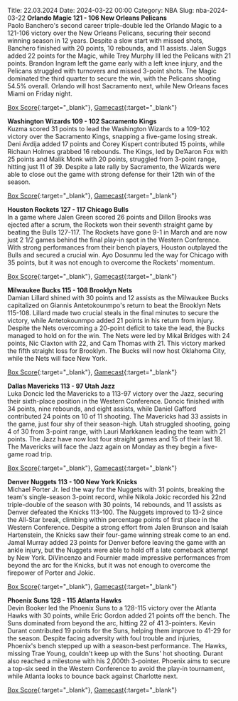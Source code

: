 Title: 22.03.2024
Date: 2024-03-22 00:00
Category: NBA 
Slug: nba-2024-03-22 
**Orlando Magic 121 - 106 New Orleans Pelicans**  
Paolo Banchero's second career triple-double led the Orlando Magic to a 121-106 victory over the New Orleans Pelicans, securing their second winning season in 12 years. Despite a slow start with missed shots, Banchero finished with 20 points, 10 rebounds, and 11 assists. Jalen Suggs added 22 points for the Magic, while Trey Murphy III led the Pelicans with 21 points. Brandon Ingram left the game early with a left knee injury, and the Pelicans struggled with turnovers and missed 3-point shots. The Magic dominated the third quarter to secure the win, with the Pelicans shooting 54.5% overall. Orlando will host Sacramento next, while New Orleans faces Miami on Friday night. 

[Box Score](https://www.nba.com/game/nop-vs-orl-0022301004/box-score){:target="_blank"}, [Gamecast](https://www.nba.com/game/nop-vs-orl-0022301004){:target="_blank"}<br>

**Washington Wizards 109 - 102 Sacramento Kings**  
Kuzma scored 31 points to lead the Washington Wizards to a 109-102 victory over the Sacramento Kings, snapping a five-game losing streak. Deni Avdija added 17 points and Corey Kispert contributed 15 points, while Richaun Holmes grabbed 16 rebounds. The Kings, led by De’Aaron Fox with 25 points and Malik Monk with 20 points, struggled from 3-point range, hitting just 11 of 39. Despite a late rally by Sacramento, the Wizards were able to close out the game with strong defense for their 12th win of the season. 

[Box Score](https://www.nba.com/game/sac-vs-was-0022301005/box-score){:target="_blank"}, [Gamecast](https://www.nba.com/game/sac-vs-was-0022301005){:target="_blank"}<br>

**Houston Rockets 127 - 117 Chicago Bulls**  
In a game where Jalen Green scored 26 points and Dillon Brooks was ejected after a scrum, the Rockets won their seventh straight game by beating the Bulls 127-117. The Rockets have gone 9-1 in March and are now just 2 1/2 games behind the final play-in spot in the Western Conference. With strong performances from their bench players, Houston outplayed the Bulls and secured a crucial win. Ayo Dosunmu led the way for Chicago with 35 points, but it was not enough to overcome the Rockets' momentum. 

[Box Score](https://www.nba.com/game/chi-vs-hou-0022301006/box-score){:target="_blank"}, [Gamecast](https://www.nba.com/game/chi-vs-hou-0022301006){:target="_blank"}<br>

**Milwaukee Bucks 115 - 108 Brooklyn Nets**  
Damian Lillard shined with 30 points and 12 assists as the Milwaukee Bucks capitalized on Giannis Antetokounmpo's return to beat the Brooklyn Nets 115-108. Lillard made two crucial steals in the final minutes to secure the victory, while Antetokounmpo added 21 points in his return from injury. Despite the Nets overcoming a 20-point deficit to take the lead, the Bucks managed to hold on for the win. The Nets were led by Mikal Bridges with 24 points, Nic Claxton with 22, and Cam Thomas with 21. This victory marked the fifth straight loss for Brooklyn. The Bucks will now host Oklahoma City, while the Nets will face New York. 

[Box Score](https://www.nba.com/game/bkn-vs-mil-0022301007/box-score){:target="_blank"}, [Gamecast](https://www.nba.com/game/bkn-vs-mil-0022301007){:target="_blank"}<br>

**Dallas Mavericks 113 - 97 Utah Jazz**  
Luka Doncic led the Mavericks to a 113-97 victory over the Jazz, securing their sixth-place position in the Western Conference. Doncic finished with 34 points, nine rebounds, and eight assists, while Daniel Gafford contributed 24 points on 10 of 11 shooting. The Mavericks had 33 assists in the game, just four shy of their season-high. Utah struggled shooting, going 4 of 30 from 3-point range, with Lauri Markkanen leading the team with 21 points. The Jazz have now lost four straight games and 15 of their last 18. The Mavericks will face the Jazz again on Monday as they begin a five-game road trip. 

[Box Score](https://www.nba.com/game/uta-vs-dal-0022301008/box-score){:target="_blank"}, [Gamecast](https://www.nba.com/game/uta-vs-dal-0022301008){:target="_blank"}<br>

**Denver Nuggets 113 - 100 New York Knicks**  
Michael Porter Jr. led the way for the Nuggets with 31 points, breaking the team's single-season 3-point record, while Nikola Jokic recorded his 22nd triple-double of the season with 30 points, 14 rebounds, and 11 assists as Denver defeated the Knicks 113-100. The Nuggets improved to 13-2 since the All-Star break, climbing within percentage points of first place in the Western Conference. Despite a strong effort from Jalen Brunson and Isaiah Hartenstein, the Knicks saw their four-game winning streak come to an end. Jamal Murray added 23 points for Denver before leaving the game with an ankle injury, but the Nuggets were able to hold off a late comeback attempt by New York. DiVincenzo and Fournier made impressive performances from beyond the arc for the Knicks, but it was not enough to overcome the firepower of Porter and Jokic. 

[Box Score](https://www.nba.com/game/nyk-vs-den-0022301009/box-score){:target="_blank"}, [Gamecast](https://www.nba.com/game/nyk-vs-den-0022301009){:target="_blank"}<br>

**Phoenix Suns 128 - 115 Atlanta Hawks**  
Devin Booker led the Phoenix Suns to a 128-115 victory over the Atlanta Hawks with 30 points, while Eric Gordon added 21 points off the bench. The Suns dominated from beyond the arc, hitting 22 of 41 3-pointers. Kevin Durant contributed 19 points for the Suns, helping them improve to 41-29 for the season. Despite facing adversity with foul trouble and injuries, Phoenix's bench stepped up with a season-best performance. The Hawks, missing Trae Young, couldn't keep up with the Suns' hot shooting. Durant also reached a milestone with his 2,000th 3-pointer. Phoenix aims to secure a top-six seed in the Western Conference to avoid the play-in tournament, while Atlanta looks to bounce back against Charlotte next. 

[Box Score](https://www.nba.com/game/atl-vs-phx-0022301010/box-score){:target="_blank"}, [Gamecast](https://www.nba.com/game/atl-vs-phx-0022301010){:target="_blank"}<br>

